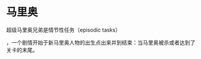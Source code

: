 

<!--
 * @version:
 * @Author:  StevenJokess（蔡舒起） https://github.com/StevenJokess
 * @Date: 2023-05-31 23:24:48
 * @LastEditors:  StevenJokess（蔡舒起） https://github.com/StevenJokess
 * @LastEditTime: 2023-05-31 23:24:58
 * @Description:
 * @Help me: make friends by a867907127@gmail.com and help me get some “foreign” things or service I need in life; 如有帮助，请赞助，失业3年了。![支付宝收款码](https://github.com/StevenJokess/d2rl/blob/master/img/%E6%94%B6.jpg)
 * @TODO::
 * @Reference:
-->
# 马里奥

超级马里奥兄弟是情节性任务（episodic tasks）

，一个剧情开始于新马里奥人物的出生点出来并到结束：当马里奥被杀或者达到了关卡的末尾。

[1]: https://zhuanlan.zhihu.com/p/54439020
